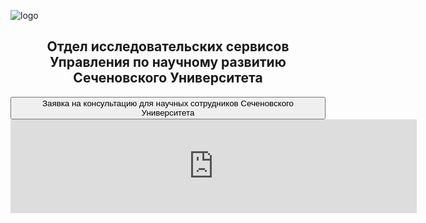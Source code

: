 ![logo](https://www.sechenov.ru/upload/DropMeFiles_abtp8/logo-sechenov-new-itog-08.png)

<h2 style="text-align: center;">Отдел исследовательских сервисов Управления по научному развитию Сеченовского Университета</h2>



<button onclick="location.href='https://forms.yandex.com/u/651a9b20c769f195fe66a2e3/'" type="button">
         Заявка на консультацию для научных сотрудников Сеченовского Университета</button>

<script src="https://yastatic.net/s3/frontend/forms/_/embed.js"></script><iframe src="https://forms.yandex.com/u/651a9b20c769f195fe66a2e3/?iframe=1" frameborder="0" name="ya-form-651a9b20c769f195fe66a2e3" width="650"></iframe>